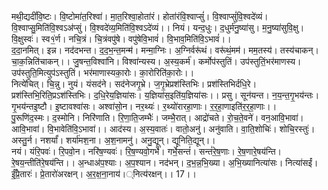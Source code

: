

  
मथी॒द्यदीं॑वि॒ष्टः। वि॒ष्टोमा॑त॒रिश्वा॑। मा॒त॒रिश्वा॒होता॑रं। होता॑रंवि॒श्वाप्सुं॑। वि॒श्वाप्सुं॑वि॒श्वदे॑व्यं। वि॒श्वाप्सु॒मिति॑वि॒श्वऽअ॑प्सुं। वि॒श्वदे॑व्य॒मिति॑वि॒श्वऽदे॑व्यं।। नियं। यन्द॒धुः। द॒धुर्म॑नु॒ष्या॑सु। म॒नु॒ष्या॑सुवि॒क्षु। वि॒क्षुस्वः॑। स्व१॒॑र्ण। नचि॒त्रं। चि॒त्रंवपु॑षे। वपु॑षेवि॒भावं॑। वि॒भाव॒मिति॑वि॒ऽभावं॑।।  
द॒दा॒नमित्। इन्न। नद॑दभन्त। द॒द॒भ॒न्त॒मन्म॑। मन्मा॒ग्निः। अ॒ग्निर्वरू॑थं। वरू॑थं॒मम॑। मम॒तस्य॑। तस्य॑चाकन्। चा॒क॒न्निति॑चाकन्।। जु॒षन्त॒विश्वा॑नि। विश्वा॑न्यस्य। अ॒स्य॒कर्म॑। कर्मोप॑स्तुतिं। उप॑स्तुतिं॒भर॑माणस्य। उप॑स्तुति॒मित्युप॑ऽस्तुतिं। भर॑माणास्यका॒रोः। का॒रोरिति॑का॒रोः।।  
नित्ये॑चित्। चि॒न्नु। नुयं। यंसद॑ने। सद॑नेजगृ॒भ्रे। ज॒गृ॒भ्रेप्रश॑स्तिभिः। प्रश॑स्तिभिर्दधि॒रे। प्रश॑स्तिभि॒रिति॒प्रऽश॑स्तिभिः। द॒धि॒रेय॒ज्ञिया॑सः। य॒ज्ञिया॑स॒इति॑य॒ज्ञिया॑सः।। प्रसु। सून॑यन्त। न॒य॒न्त॒गृ॒भय॑न्तः। गृ॒भय॑न्तइ॒ष्टौ। इ॒ष्टावश्वा॑सः। अश्वा॑सो॒न। नर॒थ्यः॑। र॒थ्यो॑रारहा॒णाः। र॒र॒हा॒णाइति॑र॒र॒हा॒णाः।।  
पु॒रूणि॑द॒स्मः। द॒स्मोनि। निरि॑णाति। रि॒णा॒ति॒जम्भैः॑। जम्भै॒रात्। आद्रो॑चते। रो॒च॒ते॒वने॑। वन॒आवि॒भावा॑। आवि॒भावा॑। वि॒भावेति॑वि॒ऽभावा॑।। आद॑स्य। अ॒स्य॒वातः॑। वातो॒अनु॑। अनु॑वाति। वा॒ति॒शोचिः॑। शोचि॒रस्तुः॑। अस्तु॒र्न। नशर्यां॑। शर्या॑मश॒ना। अ॒श॒नामनु॑। अनु॒द्यून्। द्यूनिति॒द्यून्।।  
नयं। यंरि॒पवः॑। रि॒पवो॒न। नरि॑ष॒ण्यवः॑। रि॒ष॒ण्यवो॒गर्भे॑। गर्भे॒सन्तं॑। सन्तं॑रे॒ष॒णाः। रे॒ष॒णारे॒षय॑न्ति। रे॒षय॒न्तीति॑रे॒षय॑न्ति।। अ॒न्धाअ॑प॒श्याः। अ॒प॒श्यान। नद॑भन्। द॒भ॒न्न॒भि॒ख्या। अ॒भि॒ख्यानित्या॑सः। नित्या॑सईं। ईँ॒प्रे॒तारः॑। प्रे॒तारो॑अरक्षन्। अ॒र॒क्ष॒ना॒नाय॑।्नित्य॑रक्षन्।। 17।।  
